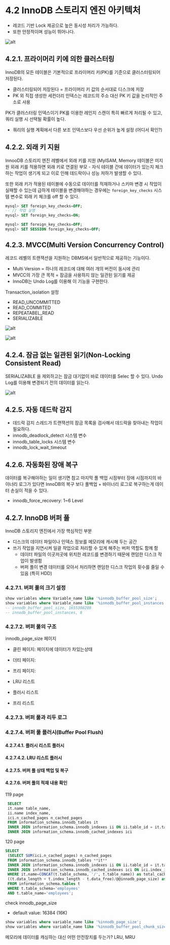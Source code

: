 # 4.2 InnoDB 스토리지 엔진 아키텍처

- 레코드 기반 Lock 제공으로 높은 동시성 처리가 가능하다.
- 또한 안정적이며 성능이 뛰어나다.

![alt](./src/img/4.9%20InnoDB%20%EA%B5%AC%EC%A1%B0.png)

## 4.2.1. 프라이머리 키에 의한 클러스터링

InnoDB의 모든 테이블은 기본적으로 프라이머리 키(PK)를 기준으로 클러스터링되어 저장된다.

- 클러스터링되어 저장된다 = 프라이머리 키 값의 순서대로 디스크에 저장
- PK 외 직접 생성한 세컨더리 인덱스는 레코드의 주소 대신 PK 키 값을 논리적인 주소로 사용

PK가 클러스터링 인덱스이기 PK를 이용한 레인지 스캔이 특히 빠르게 처리될 수 있고, 쿼리 실행 시 선택될 확률이 높다.

- 쿼리의 실행 계획에서 다른 보조 인덱스보다 우선 순위가 높게 설정 (어디서 확인?)

## 4.2.2. 외래 키 지원

InnooDB 스토리지 엔진 레벨에서 외래 키를 지원 (MyISAM, Memory 테이블은 미지원
외래 키를 적용하면 외래 키로 연결된 부모 - 자식 테이블 간에 데이터가 있는지 체크하는 작업이 생기게 되고
이로 인해 데드락이나 성능 저하가 발생할 수 있다.

또한 외래 키가 적용된 테이블에 수동으로 데이터를 적재하거나 스키마 변경 시 작업이 실패할 수 있는데
급하게 테이블을 변경해야하는 경우에는 `foreign_key_checks` 시스템 변수로 외래 키 체크를 off 할 수 있다.

```sql
mysql> SET foreign_key_checks=OFF;
-- // 작업 실행
mysql> SET foreign_key_checks=ON;

mysql> SET foreign_key_checks=OFF;
mysql> SET SESSION foreign_key_checks=OFF;
```

## 4.2.3. MVCC(Multi Version Concurrency Control)

레코드 레벨의 트랜잭션을 지원하는 DBMS에서 일반적으로 제공하는 기능이다.

- Multi Version = 하나의 레코드에 대해 여러 개의 버전이 동시에 관리
- MVCC의 가장 큰 목적 = 잠금을 사용하지 않는 일관된 읽기를 제공
- InnoDB는 Undo Log를 이용해 이 기능을 구현한다.

Transaction_isolation 설정

- READ_UNCOMMITTED
- READ_COMMITED
- REPEATABEL_READ
- SERIALIZABLE

![alt](./src/img/4.10.%20InnoDB%EC%9D%98%20%EB%B2%84%ED%8D%BC%20%ED%92%80%EA%B3%BC%20%EB%8D%B0%EC%9D%B4%ED%84%B0%20%ED%8C%8C%EC%9D%BC%EC%9D%98%20%EC%83%81%ED%83%9C.png)

![alt](src/img/4.11.%20Update%20후%20InnoDB%20버퍼%20풀과%20데이터%20파일%20및%20언두%20영역의%20변화.png)

## 4.2.4. 잠금 없는 일관된 읽기(Non-Locking Consistent Read)

SERIALIZABLE 을 제외하고는 잠금 대기없이 바로 데이터를 Selec 할 수 있다.
Undo Log를 이용해 변경되기 전의 데이터를 읽는다.

![alt](src/img/4.12.%20%EC%9E%A0%EA%B2%A8%EC%A7%84%20%EB%A0%88%EC%BD%94%EB%93%9C%20%EC%9D%BD%EA%B8%B0.png)

## 4.2.5. 자동 데드락 감지

- 데드락 감지 스레드가 트랜잭션의 잠금 목록을 검사해서 데드락을 찾아내는 작업이 필요하다.
- innodb_deadlock_detect 시스템 변수
- innodb_table_locks 시스템 변수
- innodb_lock_wait_timeout

## 4.2.6. 자동화된 장애 복구

데이터를 복구해야하는 일이 생기면 참고
마지막 풀 백업 시점부터 장애 시점까지의 바이너리 로그가 있다면 InnoDB의 복구 보다
풀백업 + 바이너리 로그로 복구하는게 데이터 손실이 적을 수 있다.

- innodb_force_recovery: 1~6 Level

## 4.2.7. InnoDB 버퍼 풀

InnoDB 스토리지 엔진에서 가장 핵심적인 부분

- 디스크의 데이터 파일이나 인덱스 정보를 메모리에 캐시해 두는 공간
- 쓰기 작업을 지연시켜 일괄 작업으로 처리할 수 있게 해주는 버퍼 역할도 함께 함
  - 데이터 파일의 이곳저곳에 위치한 레코드를 변경하기 때문에 랜덤한 디스크 작업이 발생함
  - 버퍼 풀이 변경 데이터를 모아서 처리하면 랜덤한 디스크 작업의 횟수를 줄일 수 있음 (특히 HDD)

### 4.2.7.1. 버퍼 풀의 크기 설정

```sql
show variables where Variable_name like '%innodb_buffer_pool_size';
show variables where Variable_name like '%innodb_buffer_pool_instances';
-- innodb_buffer_pool_size, 1655308288
-- innodb_buffer_pool_instances, 8
```

### 4.2.7.2. 버퍼 풀의 구조

innodb_page_size
페이지
- 클린 페이지: 페이지에 데이터가 차있는상태
- 더티 페이지: 
- 프리 페이지:

- LRU 리스트
- 플러시 리스트
- 프리 리스트

### 4.2.7.3. 버퍼 풀과 리두 로그

### 4.2.7.4. 버퍼 풀 플러시(Buffer Pool Flush)

#### 4.2.7.4.1. 플러시 리스트 플러시

#### 4.2.7.4.2. LRU 리스트 플러시

#### 4.2.7.5. 버퍼 풀 상태 백업 및 복구

#### 4.2.7.6. 버퍼 풀의 적재 내용 확인

119 page

```sql
 SELECT
 it.name table_name,
 ii.name index_name,
 ici.n_cached_pages n_cached_pages
 FROM information_schema.innodb_tables it
 INNER JOIN information_schema.innodb_indexes ii ON ii.table_id = it.table_id
 INNER JOIN information_schema.innodb_cached_indexes ici
```

120 page

```sql
SELECT
 (SELECT SUM(ici.n_cached_pages) n_cached_pages
 FROM information_schema.innodb_tables **it**
 INNER JOIN information_schema.innodb_indexes ii ON ii.table_id = it.table_id
 INNER JOIN information_schema.innodb_cached_indexes ici ON ici.index_id = ii.index_id
 WHERE it.name=CONCAT(t.table_schema, '/', t.table_name)) as total_cached_pages,
 ((t.data_length + t.index_length - t.data_free)/@@innodb_page_size) as total_pages
 FROM information_schema.tables t
 WHERE t.table_schema='employees'
 AND t.table_name='employees';
 ```

check innodb_page_size

- default value: 16384 (16K)

 ```sql
show variables where variable_name like '%innodb_page_size';
show variables where variable_name like '%innodb_buffer_pool_chunk_size';
```


메모리에 데이터를 캐싱하는 대신 어떤 안전장치를 두는가?
LRU, MRU

